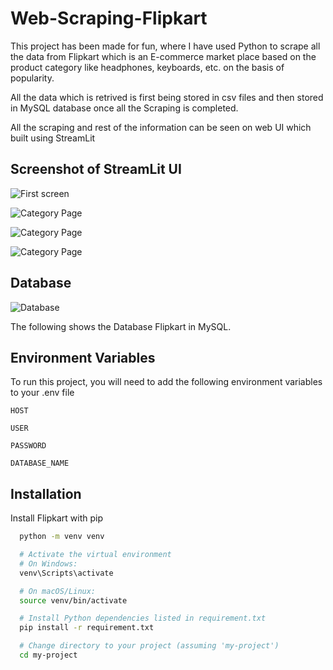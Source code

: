 
# Web-Scraping-Flipkart

This project has been made for fun, where I have used Python to scrape all the data from Flipkart which is an E-commerce market place based on the product category like headphones, keyboards, etc. on the basis of popularity.

All the data which is retrived is first being stored in csv files and then stored in MySQL database once all the Scraping is completed.

All the scraping and rest of the information can be seen on web UI which built using StreamLit


## Screenshot of StreamLit UI

![First screen](https://github.com/Levin200/Web-Scraping-Flipkart/blob/main/images/flipkart.png?raw=true)

![Category Page](https://github.com/Levin200/Web-Scraping-Flipkart/blob/main/images/flipkart2.png?raw=true)

![Category Page](https://github.com/Levin200/Web-Scraping-Flipkart/blob/main/images/flipkart3.png?raw=true)

![Category Page](https://github.com/Levin200/Web-Scraping-Flipkart/blob/main/images/flipkart4.png?raw=true)

## Database 

![Database](https://github.com/Levin200/Web-Scraping-Flipkart/blob/main/images/Flipkart_DB.png?raw=true)

The following shows the Database Flipkart in MySQL.

## Environment Variables

To run this project, you will need to add the following environment variables to your .env file

`HOST `

`USER` 

`PASSWORD` 

`DATABASE_NAME`

## Installation

Install Flipkart with pip

```bash
  python -m venv venv

  # Activate the virtual environment
  # On Windows:
  venv\Scripts\activate

  # On macOS/Linux:
  source venv/bin/activate

  # Install Python dependencies listed in requirement.txt
  pip install -r requirement.txt

  # Change directory to your project (assuming 'my-project')
  cd my-project
```
    